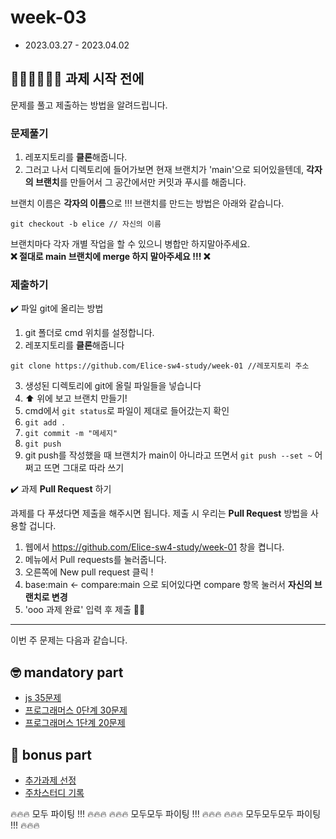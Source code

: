 # week-03

- 2023.03.27 - 2023.04.02


## 🧑🏻‍💻👩🏻‍💻 과제 시작 전에
문제를 풀고 제출하는 방법을 알려드립니다.


### 문제풀기

1. 레포지토리를 **클론**해줍니다.
2. 그러고 나서 디렉토리에 들어가보면 현재 브랜치가 'main'으로 되어있을텐데, **각자의 브랜치**를 만들어서 그 공간에서만 커밋과 푸시를 해줍니다.

브랜치 이름은 **각자의 이름**으로 !!! 브랜치를 만드는 방법은 아래와 같습니다.  
```git
git checkout -b elice // 자신의 이름
```

브랜치마다 각자 개별 작업을 할 수 있으니 병합만 하지말아주세요.  
**❌ 절대로 main 브랜치에 merge 하지 말아주세요 !!! ❌**


### 제출하기

✔️ 파일 git에 올리는 방법
1. git 폴더로 cmd 위치를 설정합니다.
2. 레포지토리를 **클론**해줍니다
```git
git clone https://github.com/Elice-sw4-study/week-01 //레포지토리 주소
```
3. 생성된 디렉토리에 git에 올릴 파일들을 넣습니다
4. ⬆️ 위에 보고 브랜치 만들기!
5. cmd에서 `git status`로 파일이 제대로 들어갔는지 확인
6. `git add .`
7. `git commit -m "메세지"`
8. `git push`
9. git push를 작성했을 때 브랜치가 main이 아니라고 뜨면서 `git push --set ~` 어쩌고 뜨면 그대로 따라 쓰기



✔️ 과제 **Pull Request** 하기

과제를 다 푸셨다면 제출을 해주시면 됩니다. 
제출 시 우리는 **Pull Request** 방법을 사용할 겁니다.

1. 웹에서 https://github.com/Elice-sw4-study/week-01 창을 켭니다.
2. 메뉴에서 Pull requests를 눌러줍니다.
3. 오른쪽에 New pull request 클릭 !  
4. base:main <- compare:main 으로 되어있다면 compare 항목 눌러서 **자신의 브랜치로 변경**  
5. 'ooo 과제 완료' 입력 후 제출 👏🏻

---

이번 주 문제는 다음과 같습니다.

## 🤓 mandatory part

- [js 35문제](https://obsidian-scene-3ac.notion.site/JS-100-94d97d294dd14c9b911a02c840fa9f2d)
- [프로그래머스 0단계 30문제](https://school.programmers.co.kr/learn/challenges/beginner?order=acceptance_desc&page=1&languages=javascript)
- [프로그래머스 1단계 20문제](https://school.programmers.co.kr/learn/challenges?order=recent&page=1&levels=1&languages=javascript)

## 🧐 bonus part

- [추가과제 선정](https://www.notion.so/elice/44b57fe0f3714ce0b1e58818cfe08f1e)
- [주차스터디 기록](https://www.notion.so/elice/4263a701c6864977ab31963d292a6a4d)

🔥🔥🔥 모두 파이팅 !!! 🔥🔥🔥
🔥🔥🔥 모두모두 파이팅 !!! 🔥🔥🔥
🔥🔥🔥 모두모두모두 파이팅 !!! 🔥🔥🔥
